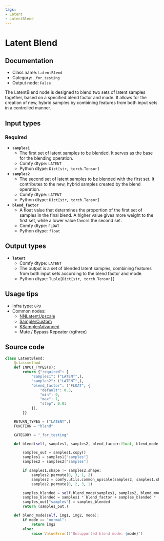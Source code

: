 ```yaml
---
tags:
- Latent
- LatentBlend
---
```


# Latent Blend
## Documentation
- Class name: `LatentBlend`
- Category: `_for_testing`
- Output node: `False`

The LatentBlend node is designed to blend two sets of latent samples together, based on a specified blend factor and mode. It allows for the creation of new, hybrid samples by combining features from both input sets in a controlled manner.
## Input types
### Required
- **`samples1`**
    - The first set of latent samples to be blended. It serves as the base for the blending operation.
    - Comfy dtype: `LATENT`
    - Python dtype: `Dict[str, torch.Tensor]`
- **`samples2`**
    - The second set of latent samples to be blended with the first set. It contributes to the new, hybrid samples created by the blend operation.
    - Comfy dtype: `LATENT`
    - Python dtype: `Dict[str, torch.Tensor]`
- **`blend_factor`**
    - A float value that determines the proportion of the first set of samples in the final blend. A higher value gives more weight to the first set, while a lower value favors the second set.
    - Comfy dtype: `FLOAT`
    - Python dtype: `float`
## Output types
- **`latent`**
    - Comfy dtype: `LATENT`
    - The output is a set of blended latent samples, combining features from both input sets according to the blend factor and mode.
    - Python dtype: `Tuple[Dict[str, torch.Tensor]]`
## Usage tips
- Infra type: `GPU`
- Common nodes:
    - [NNLatentUpscale](../../ComfyUi_NNLatentUpscale/Nodes/NNLatentUpscale.md)
    - [SamplerCustom](../../Comfy/Nodes/SamplerCustom.md)
    - [KSamplerAdvanced](../../Comfy/Nodes/KSamplerAdvanced.md)
    - Mute / Bypass Repeater (rgthree)



## Source code
```python
class LatentBlend:
    @classmethod
    def INPUT_TYPES(s):
        return {"required": {
            "samples1": ("LATENT",),
            "samples2": ("LATENT",),
            "blend_factor": ("FLOAT", {
                "default": 0.5,
                "min": 0,
                "max": 1,
                "step": 0.01
            }),
        }}

    RETURN_TYPES = ("LATENT",)
    FUNCTION = "blend"

    CATEGORY = "_for_testing"

    def blend(self, samples1, samples2, blend_factor:float, blend_mode: str="normal"):

        samples_out = samples1.copy()
        samples1 = samples1["samples"]
        samples2 = samples2["samples"]

        if samples1.shape != samples2.shape:
            samples2.permute(0, 3, 1, 2)
            samples2 = comfy.utils.common_upscale(samples2, samples1.shape[3], samples1.shape[2], 'bicubic', crop='center')
            samples2.permute(0, 2, 3, 1)

        samples_blended = self.blend_mode(samples1, samples2, blend_mode)
        samples_blended = samples1 * blend_factor + samples_blended * (1 - blend_factor)
        samples_out["samples"] = samples_blended
        return (samples_out,)

    def blend_mode(self, img1, img2, mode):
        if mode == "normal":
            return img2
        else:
            raise ValueError(f"Unsupported blend mode: {mode}")

```
